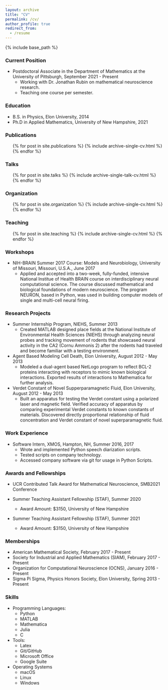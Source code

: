 ```yaml
---
layout: archive
title: "CV"
permalink: /cv/
author_profile: true
redirect_from:
  - /resume
---
```


{% include base_path %}

### Current Position
* Postdoctoral Associate in the Department of Mathematics at the University of Pittsburgh, September 2021 - Present
  * Working with Dr. Jonathan Rubin on mathematical neuroscience research.
  * Teaching one course per semester.

### Education
* B.S. in Physics, Elon University, 2014
* Ph.D in Applied Mathematics, University of New Hampshire, 2021

### Publications
  <ul>{% for post in site.publications %}
    {% include archive-single-cv.html %}
  {% endfor %}</ul>
  
### Talks
  <ul>{% for post in site.talks %}
    {% include archive-single-talk-cv.html %}
  {% endfor %}</ul>
  
### Organization
  <ul>{% for post in site.organization %}
    {% include archive-single-cv.html %}
  {% endfor %}</ul>
  
### Teaching
  <ul>{% for post in site.teaching %}
    {% include archive-single-cv.html %}
  {% endfor %}</ul>
 
### Workshops
* NIH-BRAIN Summer 2017 Course: Models and Neurobiology, University of Missouri, Missouri, U.S.A., June 2017
  * Applied and accepted into a two-week, fully-funded, intensive National Institue of Health BRAIN course on interdisciplinary neural computational science. The course discussed mathematical and biological foundations of modern neuroscience. The program NEURON, based in Python, was used in building computer models of single and multi-cell neural firing.  

### Research Projects
* Summer Internship Program, NIEHS, Summer 2013
  * Created MATLAB designed place fields at the National Institute of Environmental Health Sciences (NIEHS) through analyzing neural probes and tracking movement of rodents that showcased neural activity in the CA2 (Cornu Ammonis 2) after the rodents had traveled and become familiar with a testing environment.
* Agent Based Modeling Cell Death, Elon University, August 2012 - May 2013
  * Modeled a dual-agent based NetLogo program to reflect BCL-2 proteins interacting with receptors to mimic known biological interactions.  Exported results of interactions to Mathematica for further analysis.
* Verdet Constant of Novel Supperparamagnetic Fluid, Elon University, August 2012 - May 2013 
  * Built an apparatus for testing the Verdet constant using a polarized laser and magnetic field.  Verified accuracy of apparatus by comparing experimental Verdet constants to known constants of materials.  Discovered directly proportional relationship of fluid concentration and Verdet constant of novel superparamagnetic fluid. 
  
### Work Experience
* Software Intern, XMOS, Hampton, NH, Summer 2016, 2017
  * Wrote and implemented Python speech diarization scripts.
  * Tested scripts on company technology.
  * Accessed company software via git for usage in Python Scripts.

### Awards and Fellowships
* UCR Contributed Talk Award for Mathematical Neuroscience, SMB2021 Conference
* Summer Teaching Assistant Fellowship (STAF), Summer 2020
  * Award Amount: $3150, University of New Hampshire
  
* Summer Teaching Assistant Fellowship (STAF), Summer 2021
  * Award Amount: $3150, University of New Hampshire
   
### Memberships
* American Mathematical Society, February 2017 - Present
* Society for Industrial and Applied Mathematics (SIAM), February 2017 - Present
* Organization for Computational Neuroscience (OCNS), January 2016 - Present
* Sigma Pi Sigma, Physics Honors Society, Elon University, Spring 2013 - Present

  
### Skills
* Programming Languages:
  * Python
  * MATLAB
  * Mathematica
  * Julia
  * C 
* Tools:
  * Latex
  * Git/GitHub
  * Microsoft Office
  * Google Suite
* Operating Systems
  * macOS
  * Linux
  * Windows
